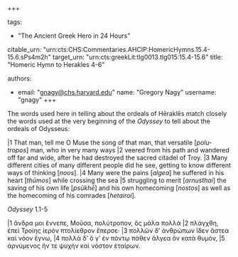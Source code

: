 +++

tags:
- "The Ancient Greek Hero in 24 Hours"

citable_urn: "urn:cts:CHS:Commentaries.AHCIP:HomericHymns.15.4-15.6.sPs4m2h"
target_urn: "urn:cts:greekLit:tlg0013.tlg015:15.4-15.6"
title: "Homeric Hymn to Herakles 4-6"

authors:
- email: "gnagy@chs.harvard.edu"
  name: "Gregory Nagy"
  username: "gnagy"
+++

<p>The words used here in telling about the ordeals of Hēraklēs match closely the words used at the very beginning of the <em>Odyssey</em> to tell about the ordeals of Odysseus:</p><p>|1 That man, tell me O Muse the song of that man, that versatile [<em>polu-tropos</em>] man, who in very many ways |2 veered from his path and wandered off far and wide, after he had destroyed the sacred citadel of Troy. |3 Many different cities of many different people did he see, getting to know different ways of thinking [<em>noos</em>]. |4 Many were the pains [<em>algea</em>] he suffered in his heart [<em>thūmos</em>] while crossing the sea |5 struggling to merit [<em>arnusthai</em>] the saving of his own life [<em>psūkhē</em>] and his own homecoming [<em>nostos</em>] as well as the homecoming of his comrades [<em>hetairoi</em>]. </p><p><em>Odyssey</em> 1.1-5</p><p>|1 ἄνδρα μοι ἔννεπε, Μοῦσα, πολύτροπον, ὃς μάλα πολλὰ |2 πλάγχθη, ἐπεὶ Τροίης ἱερὸν πτολίεθρον ἔπερσε· |3 πολλῶν δ’ ἀνθρώπων ἴδεν ἄστεα καὶ νόον ἔγνω, |4 πολλὰ δ’ ὅ γ’ ἐν πόντῳ πάθεν ἄλγεα ὃν κατὰ θυμόν, |5 ἀρνύμενος ἥν τε ψυχὴν καὶ νόστον ἑταίρων.</p>